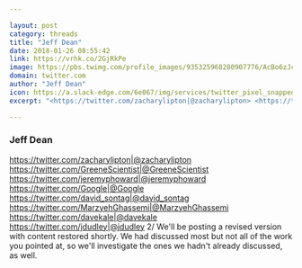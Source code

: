 ```yaml
---

layout: post
category: threads
title: "Jeff Dean"
date: 2018-01-26 08:55:42
link: https://vrhk.co/2GjRkPe
image: https://pbs.twimg.com/profile_images/935325968280907776/AcBo6zJc_normal.jpg
domain: twitter.com
author: "Jeff Dean"
icon: https://a.slack-edge.com/6e067/img/services/twitter_pixel_snapped_32.png
excerpt: "<https://twitter.com/zacharylipton|@zacharylipton> <https://twitter.com/GreeneScientist|@GreeneScientist> <https://twitter.com/jeremyphoward|@jeremyphoward> <https://twitter.com/Google|@Google> <https://twitter.com/david_sontag|@david_sontag> <https://twitter.com/MarzyehGhassemi|@MarzyehGhassemi> <https://twitter.com/davekale|@davekale> <https://twitter.com/jdudley|@jdudley> 2/ We'll be posting a revised version with content restored shortly.  We had discussed most but not all of the work you pointed at, so we'll investigate the ones we hadn't already discussed, as well."

---
```


### Jeff Dean

<https://twitter.com/zacharylipton|@zacharylipton> <https://twitter.com/GreeneScientist|@GreeneScientist> <https://twitter.com/jeremyphoward|@jeremyphoward> <https://twitter.com/Google|@Google> <https://twitter.com/david_sontag|@david_sontag> <https://twitter.com/MarzyehGhassemi|@MarzyehGhassemi> <https://twitter.com/davekale|@davekale> <https://twitter.com/jdudley|@jdudley> 2/ We'll be posting a revised version with content restored shortly.  We had discussed most but not all of the work you pointed at, so we'll investigate the ones we hadn't already discussed, as well.